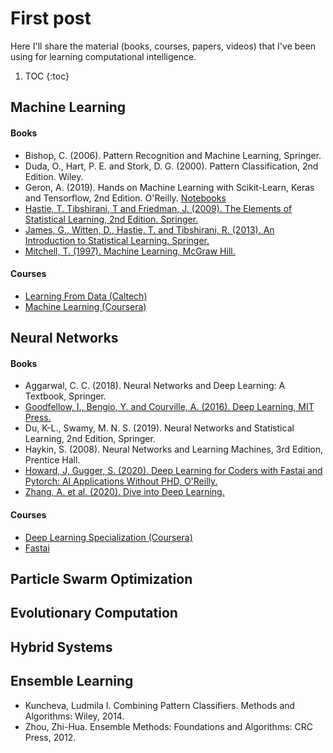# First post

Here I'll share the material (books, courses, papers, videos) that I've been using for learning computational intelligence.


1. TOC
{:toc}

## Machine Learning

#### Books

  * Bishop, C. (2006). Pattern Recognition and Machine Learning, Springer.  
  * Duda, O., Hart, P. E. and Stork, D. G. (2000). Pattern Classification, 2nd Edition. Wiley.
  * Geron, A. (2019). Hands on Machine Learning with Scikit-Learn, Keras and Tensorflow, 2nd Edition. O'Reilly. [Notebooks](https://github.com/ageron/handson-ml2)
  * [Hastie, T. Tibshirani, T and Friedman, J. (2009). The Elements of Statistical Learning, 2nd Edition. Springer.](https://web.stanford.edu/~hastie/ElemStatLearn/)
  * [James, G., Witten, D., Hastie, T. and Tibshirani, R. (2013). An Introduction to Statistical Learning. Springer.](http://faculty.marshall.usc.edu/gareth-james/ISL/) 
  * [Mitchell, T. (1997). Machine Learning, McGraw Hill.](https://www.cs.cmu.edu/~tom/mlbook.html)

 
#### Courses

  * [Learning From Data (Caltech)](https://work.caltech.edu/telecourse)
  * [Machine Learning (Coursera)](https://www.coursera.org/learn/machine-learning)

## Neural Networks

#### Books

* Aggarwal, C. C. (2018). Neural Networks and Deep Learning: A Textbook, Springer.
* [Goodfellow, I., Bengio, Y. and Courville, A. (2016). Deep Learning, MIT Press.](https://www.deeplearningbook.org/)
* Du, K-L., Swamy, M. N. S. (2019). Neural Networks and Statistical Learning, 2nd Edition, Springer. 
* Haykin, S. (2008). Neural Networks and Learning Machines, 3rd Edition, Prentice Hall.
* [Howard, J, Gugger, S. (2020). Deep Learning for Coders with Fastai and Pytorch: AI Applications Without PHD, O'Reilly.](https://github.com/fastai/fastbook)
* [Zhang, A. et al. (2020). Dive into Deep Learning.](https://d2l.ai/)

#### Courses 

* [Deep Learning Specialization (Coursera)](https://www.coursera.org/specializations/deep-learning)
* [Fastai](https://www.fast.ai/)

## Particle Swarm Optimization

## Evolutionary Computation

## Hybrid Systems

## Ensemble Learning 

* Kuncheva, Ludmila I. Combining Pattern Classifiers. Methods and Algorithms: Wiley, 2014.
* Zhou, Zhi-Hua. Ensemble Methods: Foundations and Algorithms: CRC Press, 2012.

